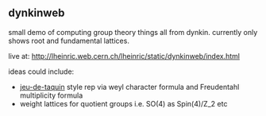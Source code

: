 dynkinweb
---------

small demo of computing group theory things all from dynkin. currently only shows root and fundamental lattices.

live at: http://lheinric.web.cern.ch/lheinric/static/dynkinweb/index.html

ideas could include:
* [jeu-de-taquin](jeu-de-taquin.herokuapp.com) style rep via weyl character formula and Freudentahl multiplicity formula
* weight lattices for quotient groups i.e. SO(4) as Spin(4)/Z_2 etc

